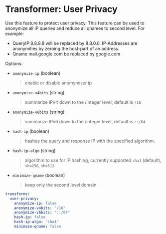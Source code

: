 # Transformer: User Privacy

Use this feature to protect user privacy. This feature can be used to anonymize all IP queries and reduce all qnames to second level.
For example:

- QueryIP 8.8.8.8 will be replaced by 8.8.0.0. IP-Addresses are anonymities by zeroing the host-part of an address.
- Qname mail.google.com be replaced by google.com

Options:

- `anonymize-ip` (boolean)
  > enable or disable anomymiser ip

- `anonymize-v4bits` (string)
  > summarize IPv4 down to the /integer level, default is `/16`

- `anonymize-v6bits` (string)
  > summarize IPv6 down to the /integer level, default is `::/64`

- `hash-ip` (boolean)
  > hashes the query and response IP with the specified algorithm.

- `hash-ip-algo` (string)
  > algorithm to use for IP hashing, currently supported `sha1` (default), `sha256`, `sha512`

- `minimaze-qname` (boolean)
  > keep only the second level domain

```yaml
transforms:
  user-privacy:
    anonymize-ip: false
    anonymize-v4bits: "/16"
    anonymize-v6bits: "::/64"
    hash-ip: false
    hash-ip-algo: "sha1"
    minimaze-qname: false
```
